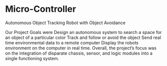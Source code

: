 # Micro-Controller
Autonomous Object Tracking Robot with Object Avoidance

Our Project Goals were
Design an autonomous system to search a space for an object of a particular color
Track and follow or avoid the object
Send real time environmental data to a remote computer
Display the robots environment on the computer in real time.
Overall, the project’s focus was on the integration of disparate chassis, sensor, and logic modules into a single functioning system.
